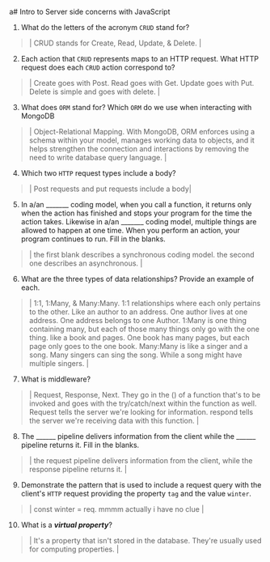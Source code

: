 a# Intro to Server side concerns with JavaScript
01. What do the letters of the acronym `CRUD` stand for?

  > | CRUD stands for Create, Read, Update, & Delete.  |

02. Each action that `CRUD` represents maps to an HTTP request. What HTTP request does each `CRUD` action correspond to?

  > | Create goes with Post. Read goes with Get. Update goes with Put. Delete is simple and goes with delete.  |

03. What does `ORM` stand for? Which `ORM` do we use when interacting with MongoDB

  > | Object-Relational Mapping. With MongoDB, ORM enforces using a schema within your model, manages working data to objects, and it helps strengthen the connection and interactions by removing the need to write database query language.  |

04. Which two `HTTP` request types include a body?

  > | Post requests and put requests include a body|

05. In a/an _______ coding model, when you call a function, it returns only when the action has finished and stops your program for the time the action takes. Likewise in a/an _______ coding model, multiple things are allowed to happen at one time. When you perform an action, your program continues to run.  Fill in the blanks.

  > | the first blank describes a synchronous coding model. the second one describes an asynchronous.  |

06. What are the three types of data relationships? Provide an example of each.

  > | 1:1, 1:Many, & Many:Many. 1:1 relationships where each only pertains to the other. Like an author to an address. One author lives at one address. One address belongs to one Author. 1:Many is one thing containing many, but each of those many things only go with the one thing. like a book and pages. One book has many pages, but each page only goes to the one book. Many:Many is like a singer and a song. Many singers can sing the song. While a song might have multiple singers.   |

07. What is middleware?

  > | Request, Response, Next. They go in the () of a function that's to be invoked and goes with the try/catch/next within the function as well. Request tells the server we're looking for information. respond tells the server we're receiving data with this function. |

08. The ______ pipeline delivers information from the client while the ______ pipeline returns it. Fill in the blanks. 

  > | the request pipeline delivers information from the client, while the response pipeline returns it.  |

09. Demonstrate the pattern that is used to include a request query with the client's `HTTP` request providing the property `tag` and the value `winter`.

  > | const winter = req. mmmm actually i have no clue |

10. What is a ***virtual property***?

  > | It's a property that isn't stored in the database. They're usually used for computing properties.  |

